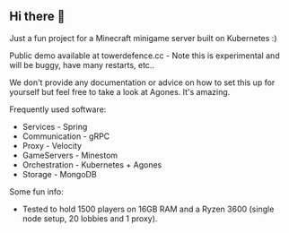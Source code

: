 ## Hi there 👋

Just a fun project for a Minecraft minigame server built on Kubernetes :)

Public demo available at towerdefence.cc - Note this is experimental and will be buggy, have many restarts, etc..

We don't provide any documentation or advice on how to set this up for yourself but feel free to take a look at Agones. It's amazing.

Frequently used software:
  - Services - Spring
  - Communication - gRPC
  - Proxy - Velocity
  - GameServers - Minestom
  - Orchestration - Kubernetes + Agones
  - Storage - MongoDB

Some fun info:
  - Tested to hold 1500 players on 16GB RAM and a Ryzen 3600 (single node setup, 20 lobbies and 1 proxy).
